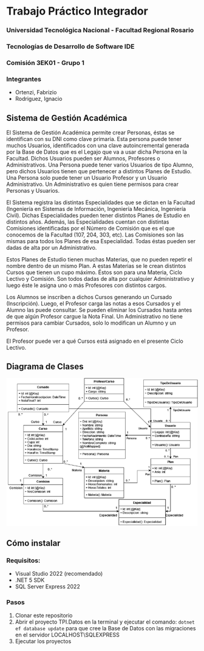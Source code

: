 # Trabajo Práctico Integrador

### Universidad Tecnológica Nacional - Facultad Regional Rosario

### Tecnologías de Desarrollo de Software IDE

### Comisión 3EK01 - Grupo 1
### Integrantes

* Ortenzi, Fabrizio
* Rodriguez, Ignacio

## Sistema de Gestión Académica

El Sistema de Gestión Académica permite crear Personas, éstas se identifican con su DNI como clave primaria. Esta persona puede tener muchos Usuarios, identificados con una clave autoincremental generada por la Base de Datos que es el Legajo que va a usar dicha Persona en la Facultad. Dichos Usuarios pueden ser Alumnos, Profesores o Administrativos. Una Persona puede tener varios Usuarios de tipo Alumno, pero dichos Usuarios tienen que pertenecer a distintos Planes de Estudio.  Una Persona solo puede tener un Usuario Profesor y un Usuario Administrativo. Un Administrativo es quien tiene permisos para crear Personas y Usuarios.

El Sistema registra las distintas Especialidades que se dictan en la Facultad (Ingeniería en Sistemas de Información, Ingeniería Mecánica, Ingeniería Civil). Dichas Especialidades pueden tener distintos Planes de Estudio en distintos años. Además, las Especialidades cuentan con distintas Comisiones identificadas por el Número de Comisión que es el que conocemos de la Facultad (107, 204, 303, etc). Las Comisiones son las mismas para todos los Planes de esa Especialidad. Todas éstas pueden ser dadas de alta por un Administrativo.

Estos Planes de Estudio tienen muchas Materias, que no pueden repetir el nombre dentro de un mismo Plan. A estas Materias se le crean distintos Cursos que tienen un cupo máximo. Éstos son para una Materia, Ciclo Lectivo y Comisión. Son todos dadas de alta por cualquier Administrativo y luego éste le asigna uno o más Profesores con distintos cargos.

Los Alumnos se inscriben a dichos Cursos generando un Cursado (Inscripción). Luego, el Profesor carga las notas a esos Cursados y el Alumno las puede consultar. Se pueden eliminar los Cursados hasta antes de que algún Profesor cargue la Nota Final. Un Administrativo no tiene permisos para cambiar Cursados, solo lo modifican un Alumno y un Profesor.

El Profesor puede ver a qué Cursos está asignado en el presente Ciclo Lectivo.


## Diagrama de Clases

![DiagramaClases](assets\DiagramaClases.png)

## Cómo instalar

### Requisitos: 

* Visual Studio 2022 (recomendado)
* .NET 5 SDK
* SQL Server Express 2022

### Pasos

1. Clonar este repositorio
2. Abrir el proyecto TPI.Datos en la terminal y ejecutar el comando: ```dotnet ef database update``` para que cree la Base de Datos con las migraciones en el servidor LOCALHOST\SQLEXPRESS
3. Ejecutar los proyectos






